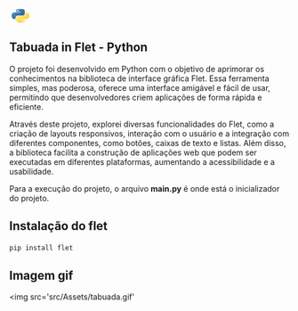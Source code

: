 <span>
  <img align="center" alt="Python" height="30" width="40" src="https://raw.githubusercontent.com/devicons/devicon/master/icons/python/python-original.svg"
</span>
  
## Tabuada in Flet - Python

O projeto foi desenvolvido em Python com o objetivo de aprimorar os conhecimentos na biblioteca de interface gráfica Flet. Essa ferramenta simples, mas poderosa, oferece uma interface amigável e fácil de usar, permitindo que desenvolvedores criem aplicações de forma rápida e eficiente.

Através deste projeto, explorei diversas funcionalidades do Flet, como a criação de layouts responsivos, interação com o usuário e a integração com diferentes componentes, como botões, caixas de texto e listas. Além disso, a biblioteca facilita a construção de aplicações web que podem ser executadas em diferentes plataformas, aumentando a acessibilidade e a usabilidade.

Para a execução do projeto, o arquivo **main.py** é onde está o inicializador do projeto.

## Instalação do flet
```bash
pip install flet
````
## Imagem gif
<img src='src/Assets/tabuada.gif'
